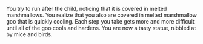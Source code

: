 You try to run after the child, noticing that it is covered in melted marshmallows.
You realize that you also are covered in melted marshmallow goo that is quickly cooling.
Each step you take gets more and more difficult until all of the goo cools and hardens.
You are now a tasty statue, nibbled at by mice and birds.